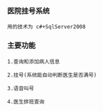 ### 医院挂号系统
    用的技术为 c#+SqlServer2008
### 主要功能
    1.查询和添加病人信息

    2.挂号(系统能自动判断医生是否满号)

    3.语音叫号

    4.医生排班查询
